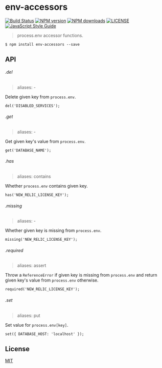 # env-accessors

[![Build Status](http://img.shields.io/travis/wilmoore/node-env-accessors.svg)](https://travis-ci.org/wilmoore/node-env-accessors) [![NPM version](http://img.shields.io/npm/v/env-accessors.svg)](https://www.npmjs.org/package/env-accessors) [![NPM downloads](http://img.shields.io/npm/dm/env-accessors.svg)](https://www.npmjs.org/package/env-accessors) [![LICENSE](http://img.shields.io/npm/l/env-accessors.svg)](license) [![JavaScript Style Guide](https://img.shields.io/badge/code_style-standard-brightgreen.svg)](https://standardjs.com)

> process.env accessor functions.

    $ npm install env-accessors --save

## API

###### .del

> aliases: -

Delete given key from `process.env`.

    del('DISABLED_SERVICES');

###### .get

> aliases: -

Get given key's value from `process.env`.

    get('DATABASE_NAME');

###### .has

> aliases: contains

Whether `process.env` contains given key.

    has('NEW_RELIC_LICENSE_KEY');

###### .missing

> aliases: -

Whether given key is missing from `process.env`.

    missing('NEW_RELIC_LICENSE_KEY');

###### .required

> aliases: assert

Throw a `ReferenceError` if given key is missing from `process.env` and return given key's value from `process.env` otherwise.

    required('NEW_RELIC_LICENSE_KEY');

###### .set

> aliases: put

Set value for `process.env[key]`.

    set({ DATABASE_HOST: 'localhost' });

## License

  [MIT](license)
